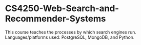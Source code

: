# CS4250-Web-Search-and-Recommender-Systems
This course teaches the processes by which search engines run. Languages/platforms used: PostgreSQL, MongoDB, and Python.

